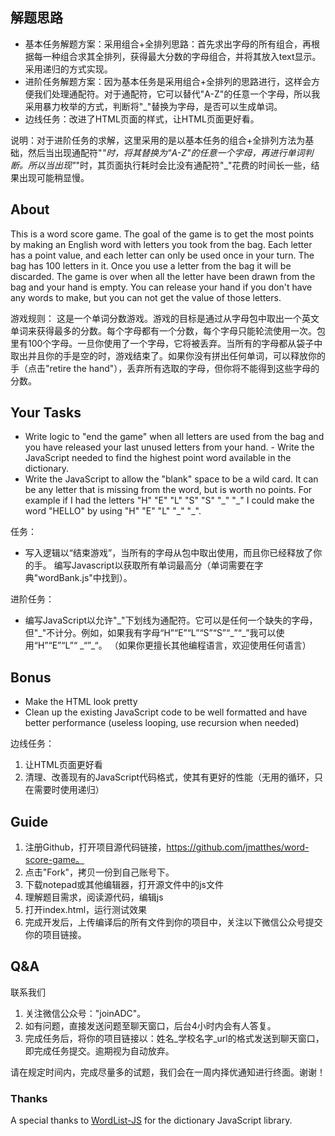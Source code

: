 ## 解题思路
 - 基本任务解题方案：采用组合+全排列思路：首先求出字母的所有组合，再根据每一种组合求其全排列，获得最大分数的字母组合，并将其放入text显示。采用递归的方式实现。
 - 进阶任务解题方案：因为基本任务是采用组合+全排列的思路进行，这样会方便我们处理通配符。对于通配符，它可以替代"A-Z"的任意一个字母，所以我采用暴力枚举的方式，判断将"_"替换为字母，是否可以生成单词。
 - 边线任务：改进了HTML页面的样式，让HTML页面更好看。
 
 说明：对于进阶任务的求解，这里采用的是以基本任务的组合+全排列方法为基础，然后当出现通配符"_"时，将其替换为"A-Z"的任意一个字母，再进行单词判断。所以当出现"_"时，其页面执行耗时会比没有通配符"_"花费的时间长一些，结果出现可能稍显慢。
 
## About
This is a word score game.  The goal of the game is to get the most points by making an English word with letters you took from the bag.  Each letter has a point value, and each letter can only be used once in your turn.  The bag has 100 letters in it.  Once you use a letter from the bag it will be discarded.  The game is over when all the letter have been drawn from the bag and your hand is empty.  You can release your hand if you don't have any words to make, but you can not get the value of those letters.

游戏规则：
这是一个单词分数游戏。游戏的目标是通过从字母包中取出一个英文单词来获得最多的分数。每个字母都有一个分数，每个字母只能轮流使用一次。包里有100个字母。一旦你使用了一个字母，它将被丢弃。当所有的字母都从袋子中取出并且你的手是空的时，游戏结束了。如果你没有拼出任何单词，可以释放你的手（点击"retire the hand"），丢弃所有选取的字母，但你将不能得到这些字母的分数。

## Your Tasks
 - Write logic to "end the game" when all letters are used from the bag and you have released your last unused letters from your hand. - Write the JavaScript needed to find the highest point word available in the dictionary.
 - Write the JavaScript to allow the "blank" space to be a wild card.  It can be any letter that is missing from the word, but is worth no points.  For example if I had the letters "H" "E" "L" "S" "S" "\_" "\_" I could make the word "HELLO" by using "H" "E" "L" "\_" "\_".

任务： 
 - 写入逻辑以“结束游戏”，当所有的字母从包中取出使用，而且你已经释放了你的手。 编写Javascript以获取所有单词最高分（单词需要在字典"wordBank.js"中找到）。

进阶任务： 
 - 编写JavaScript以允许"\_"下划线为通配符。它可以是任何一个缺失的字母，但"\_"不计分。例如，如果我有字母“H”“E”“L”“S”“S”“\_”“\_”我可以使用“H”“E”“L”“ \_“”\_“。
（如果你更擅长其他编程语言，欢迎使用任何语言）
 
## Bonus
 - Make the HTML look pretty
 - Clean up the existing JavaScript code to be well formatted and have better performance (useless looping, use recursion when needed)
 
边线任务：
 1. 让HTML页面更好看
 2. 清理、改善现有的JavaScript代码格式，使其有更好的性能（无用的循环，只在需要时使用递归）
 
 
## Guide 
 1. 注册Github，打开项目源代码链接，https://github.com/jmatthes/word-score-game。
 2. 点击"Fork"，拷贝一份到自己账号下。
 3. 下载notepad或其他编辑器，打开源文件中的js文件
 4. 理解题目需求，阅读源代码，编辑js
 5. 打开index.html，运行测试效果
 6. 完成开发后，上传编译后的所有文件到你的项目中，关注以下微信公众号提交你的项目链接。

## Q&A
联系我们
1. 关注微信公众号："joinADC"。
2. 如有问题，直接发送问题至聊天窗口，后台4小时内会有人答复。
3. 完成任务后，将你的项目链接以：姓名_学校名字_url的格式发送到聊天窗口，即完成任务提交。逾期视为自动放弃。

请在规定时间内，完成尽量多的试题，我们会在一周内择优通知进行终面。谢谢！

 
### Thanks
A special thanks to [WordList-JS](https://github.com/JackolanternIR/WordList-JS) for the dictionary JavaScript library.
